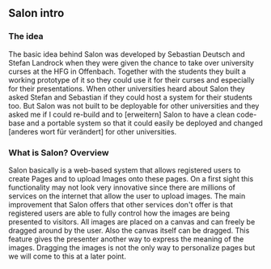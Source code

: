 ## Salon intro

### The idea
The basic idea behind Salon was developed by Sebastian Deutsch and Stefan Landrock when they were given the chance to take over university curses at the HFG in Offenbach. Together with the students they built a working prototype of it so they could use it for their curses and especially for their presentations. When other universities heard about Salon they asked Stefan and Sebastian if they could host a system for their students too. But Salon was not built to be deployable for other universities and they asked me if I could re-build and to [erweitern] Salon to have a clean code-base and a portable system so that it could easily be deployed and changed [anderes wort für verändert] for other universities.

### What is Salon? Overview
Salon basically is a web-based system that allows registered users to create Pages and to upload Images onto these pages. On a first sight this functionality may not look very innovative since there are millions of services on the internet that allow the user to upload images. The main improvement that Salon offers that other services don't offer is that registered users are able to fully control how the images are being presented to visitors. All images are placed on a canvas and can freely be dragged around by the user. Also the canvas itself can be dragged. This feature gives the presenter another way to express the meaning of the images. Dragging the images is not the only way to personalize pages but we will come to this at a later point.

###

###